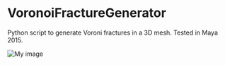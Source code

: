 # VoronoiFractureGenerator
Python script to generate Voroni fractures in a 3D mesh. Tested in Maya 2015.

![My image](http://i64.tinypic.com/289wjzn.png)

